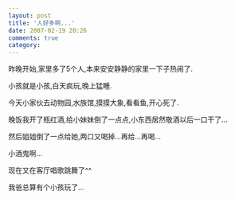 ```yaml
---
layout: post
title: '人好多啊...'
date: 2007-02-19 20:26
comments: true
category: 
---
```

    

昨晚开始,家里多了5个人,本来安安静静的家里一下子热闹了.

小孩就是小孩,白天疯玩,晚上猛睡.

今天小家伙去动物园,水族馆,摸摸大象,看看鱼,开心死了.

晚饭我开了瓶红酒,给小妹妹倒了一点点,小东西居然敬酒以后一口干了...

然后姐姐倒了一点给她,两口又喝掉...再给...再喝...

小酒鬼啊...

现在又在客厅唱歌跳舞了^^

我爸总算有个小孩玩了...

